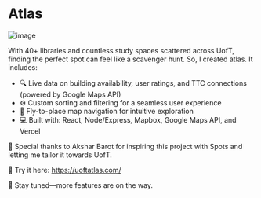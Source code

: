 # Atlas

![image](https://github.com/user-attachments/assets/be854c86-a21f-4661-acfc-9e29e72a920c)

With 40+ libraries and countless study spaces scattered across UofT, finding the perfect spot can feel like a scavenger hunt. So, I created atlas. It includes:

<ul>
  <li> 🔍 Live data on building availability, user ratings, and TTC connections (powered by Google Maps API) </li>
  <li> ⚙️ Custom sorting and filtering for a seamless user experience </li>
  <li> 🚀 Fly-to-place map navigation for intuitive exploration </li>
  <li> 💻 Built with: React, Node/Express, Mapbox, Google Maps API, and Vercel</li>
</ul>


🙏 Special thanks to Akshar Barot for inspiring this project with Spots and letting me tailor it towards UofT.

📍 Try it here: https://uoftatlas.com/

👀 Stay tuned—more features are on the way.
